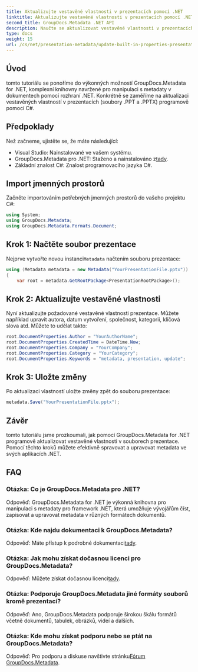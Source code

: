 ```yaml
---
title: Aktualizujte vestavěné vlastnosti v prezentacích pomocí .NET
linktitle: Aktualizujte vestavěné vlastnosti v prezentacích pomocí .NET
second_title: GroupDocs.Metadata .NET API
description: Naučte se aktualizovat vestavěné vlastnosti v prezentacích pomocí .NET pomocí GroupDocs.Metadata, všestranné knihovny pro manipulaci s metadaty.
type: docs
weight: 15
url: /cs/net/presentation-metadata/update-built-in-properties-presentations/
---
```

## Úvod
tomto tutoriálu se ponoříme do výkonných možností GroupDocs.Metadata for .NET, komplexní knihovny navržené pro manipulaci s metadaty v dokumentech pomocí rozhraní .NET. Konkrétně se zaměříme na aktualizaci vestavěných vlastností v prezentacích (soubory .PPT a .PPTX) programově pomocí C#.
## Předpoklady
Než začneme, ujistěte se, že máte následující:
- Visual Studio: Nainstalované ve vašem systému.
-  GroupDocs.Metadata pro .NET: Staženo a nainstalováno z[tady](https://releases.groupdocs.com/metadata/net/).
- Základní znalost C#: Znalost programovacího jazyka C#.

## Import jmenných prostorů
Začněte importováním potřebných jmenných prostorů do vašeho projektu C#:
```csharp
using System;
using GroupDocs.Metadata;
using GroupDocs.Metadata.Formats.Document;
```
## Krok 1: Načtěte soubor prezentace
 Nejprve vytvořte novou instanci`Metadata` načtením souboru prezentace:
```csharp
using (Metadata metadata = new Metadata("YourPresentationFile.pptx"))
{
    var root = metadata.GetRootPackage<PresentationRootPackage>();
```
## Krok 2: Aktualizujte vestavěné vlastnosti
Nyní aktualizujte požadované vestavěné vlastnosti prezentace. Můžete například upravit autora, datum vytvoření, společnost, kategorii, klíčová slova atd. Můžete to udělat takto:
```csharp
root.DocumentProperties.Author = "YourAuthorName";
root.DocumentProperties.CreatedTime = DateTime.Now;
root.DocumentProperties.Company = "YourCompany";
root.DocumentProperties.Category = "YourCategory";
root.DocumentProperties.Keywords = "metadata, presentation, update";
```
## Krok 3: Uložte změny
Po aktualizaci vlastností uložte změny zpět do souboru prezentace:
```csharp
metadata.Save("YourPresentationFile.pptx");
```

## Závěr
tomto tutoriálu jsme prozkoumali, jak pomocí GroupDocs.Metadata for .NET programově aktualizovat vestavěné vlastnosti v souborech prezentace. Pomocí těchto kroků můžete efektivně spravovat a upravovat metadata ve svých aplikacích .NET.

## FAQ
### Otázka: Co je GroupDocs.Metadata pro .NET?
Odpověď: GroupDocs.Metadata for .NET je výkonná knihovna pro manipulaci s metadaty pro framework .NET, která umožňuje vývojářům číst, zapisovat a upravovat metadata v různých formátech dokumentů.
### Otázka: Kde najdu dokumentaci k GroupDocs.Metadata?
 Odpověď: Máte přístup k podrobné dokumentaci[tady](https://reference.groupdocs.com/metadata/net/).
### Otázka: Jak mohu získat dočasnou licenci pro GroupDocs.Metadata?
 Odpověď: Můžete získat dočasnou licenci[tady](https://purchase.groupdocs.com/temporary-license/).
### Otázka: Podporuje GroupDocs.Metadata jiné formáty souborů kromě prezentací?
Odpověď: Ano, GroupDocs.Metadata podporuje širokou škálu formátů včetně dokumentů, tabulek, obrázků, videí a dalších.
### Otázka: Kde mohu získat podporu nebo se ptát na GroupDocs.Metadata?
 Odpověď: Pro podporu a diskuse navštivte stránku[Fórum GroupDocs.Metadata](https://forum.groupdocs.com/c/metadata/14).